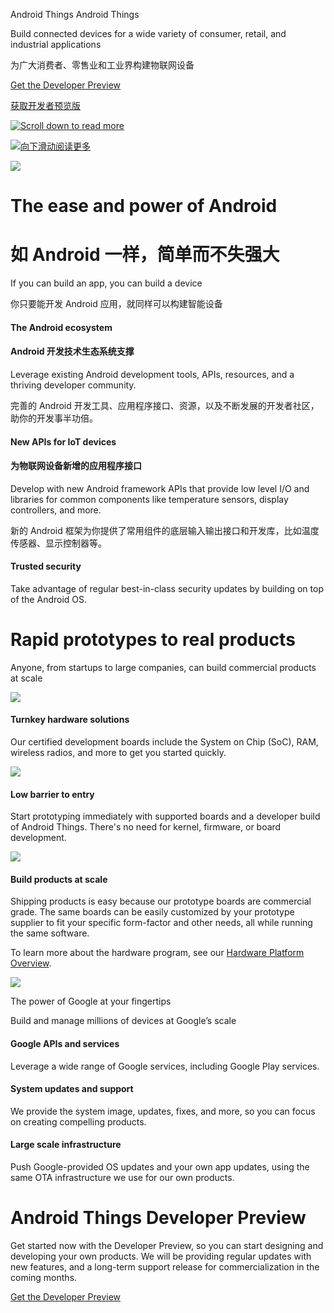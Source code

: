 Android Things
Android Things

Build connected devices for a wide variety of consumer, retail, and industrial applications

为广大消费者、零售业和工业界构建物联网设备

[Get the Developer Preview](https://developer.android.google.cn/things/preview/index.html)

[获取开发者预览版](https://developer.android.google.cn/things/preview/index.html)

[![Scroll down to read more](https://developer.android.google.cn/things/images/carrot_black.png)](#android-things)

[![向下滑动阅读更多](https://developer.android.google.cn/things/images/carrot_black.png)](#android-things)


![](https://developer.android.google.cn/things/images/graphic_bugdroid.png)


# The ease and power of Android
# 如 Android 一样，简单而不失强大

If you can build an app, you can build a device

你只要能开发 Android 应用，就同样可以构建智能设备


#### The Android ecosystem
#### Android 开发技术生态系统支撑

Leverage existing Android development tools, APIs, resources, and a thriving developer community.

完善的 Android 开发工具、应用程序接口、资源，以及不断发展的开发者社区，助你的开发事半功倍。

#### New APIs for IoT devices
#### 为物联网设备新增的应用程序接口

Develop with new Android framework APIs that provide low level I/O and libraries for common components like temperature sensors, display controllers, and more.

新的 Android 框架为你提供了常用组件的底层输入输出接口和开发库，比如温度传感器、显示控制器等。

#### Trusted security

Take advantage of regular best-in-class security updates by building on top of the Android OS.

# Rapid prototypes to real products

Anyone, from startups to large companies, can build commercial products at scale

![](https://developer.android.google.cn/things/images/landing-certified.png)

#### Turnkey hardware solutions

Our certified development boards include the System on Chip (SoC), RAM, wireless radios, and more to get you started quickly.

![](https://developer.android.google.cn/things/images/landing-market.png)

#### Low barrier to entry

Start prototyping immediately with supported boards and a developer build of Android Things. There's no need for kernel, firmware, or board development.

![](https://developer.android.google.cn/things/images/landing-scale.png)

#### Build products at scale

Shipping products is easy because our prototype boards are commercial grade. The same boards can be easily customized by your prototype supplier to fit your specific form-factor and other needs, all while running the same software.

To learn more about the hardware program, see our [Hardware Platform Overview](https://developer.android.google.cn/things/hardware/index.html).

![](https://developer.android.google.cn/things/images/graphic_superG.png)

The power of Google at your fingertips

Build and manage millions of devices at Google’s scale

#### Google APIs and services

Leverage a wide range of Google services, including Google Play services.

#### System updates and support

We provide the system image, updates, fixes, and more, so you can focus on creating compelling products.

#### Large scale infrastructure

Push Google-provided OS updates and your own app updates, using the same OTA infrastructure we use for our own products.

# Android Things Developer Preview

Get started now with the Developer Preview, so you can start designing and developing your own products. We will be providing regular updates with new features, and a long-term support release for commercialization in the coming months.

[Get the Developer Preview](https://developer.android.google.cn/things/preview/index.html)

